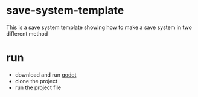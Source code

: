 # save-system-template
This is a save system template showing how to make a save system in two different method

# run
- download and run [godot](https://godotengine.org/)
- clone the project
- run the project file
